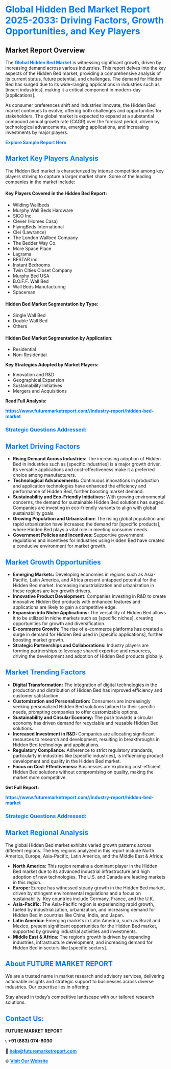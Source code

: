 <h1 style="color: #007BFF;">Global Hidden Bed Market Report 2025-2033: Driving Factors, Growth Opportunities, and Key Players</h1>

<section id="overview">
<h2>Market Report Overview</h2>
<p>The <a href="https://www.futuremarketreport.com//industry-report/hidden-bed-market" style="color: #007BFF; text-decoration: none;"><strong>Global Hidden Bed Market</strong></a> is witnessing significant growth, driven by increasing demand across various industries. This report delves into the key aspects of the Hidden Bed market, providing a comprehensive analysis of its current status, future potential, and challenges. The demand for Hidden Bed has surged due to its wide-ranging applications in industries such as [insert industries], making it a critical component in modern-day [applications].</p>
<p>As consumer preferences shift and industries innovate, the Hidden Bed market continues to evolve, offering both challenges and opportunities for stakeholders. The global market is expected to expand at a substantial compound annual growth rate (CAGR) over the forecast period, driven by technological advancements, emerging applications, and increasing investments by major players.</p>
</section>

<section id="overview">
<p><a href="https://www.futuremarketreport.com//request-sample/reportId=45839" style="color: #007BFF; text-decoration: none;"><strong>Explore Sample Report Here</strong></a></p>
</section>

<section id="key-players">
<h2 style="color: #007BFF;">Market Key Players Analysis</h2>
<p>The Hidden Bed market is characterized by intense competition among key players striving to capture a larger market share. Some of the leading companies in the market include:</p>
<h4>Key Players Covered in the Hidden Bed Report:</h4>
<ul><li>Wilding Wallbeds</li><li>Murphy Wall Beds Hardware</li><li>SICO Inc.</li><li>Clever (Homes Casa)</li><li>FlyingBeds International</li><li>Clei (Lawrance)</li><li>The London Wallbed Company</li><li>The Bedder Way Co.</li><li>More Space Place</li><li>Lagrama</li><li>BESTAR inc.</li><li>Instant Bedrooms</li><li>Twin Cities Closet Company</li><li>Murphy Bed USA</li><li>B.O.F.F. Wall Bed</li><li>Wall Beds Manufacturing</li><li>Spaceman</li></ul>
<h4>Hidden Bed Market Segmentation by Type:</h4>
<ul><li>Single Wall Bed</li><li>Double Wall Bed</li><li>Others</li></ul>

<h4>Hidden Bed Market Segmentation by Application:</h4>
<ul><li>Residential</li><li>Non-Residential</li></ul>
<p><strong>Key Strategies Adopted by Market Players:</strong></p>
<ul>
<li>Innovation and R&D</li>
<li>Geographical Expansion</li>
<li>Sustainability Initiatives</li>
<li>Mergers and Acquisitions</li>
</ul>
</section>

<section>
<p><strong>Read Full Analysis: </strong></p><a href="https://www.futuremarketreport.com//industry-report/hidden-bed-market" style="color: #007BFF; text-decoration: none;"><strong>https://www.futuremarketreport.com//industry-report/hidden-bed-market</strong></a>
<h3 style="color: #007BFF;">Strategic Questions Addressed:</h3>
</section>

<section id="driving-factors">
<h2 style="color: #007BFF;">Market Driving Factors</h2>
<ul>
<li><strong>Rising Demand Across Industries:</strong> The increasing adoption of Hidden Bed in industries such as [specific industries] is a major growth driver. Its versatile applications and cost-effectiveness make it a preferred choice among manufacturers.</li>
<li><strong>Technological Advancements:</strong> Continuous innovations in production and application technologies have enhanced the efficiency and performance of Hidden Bed, further boosting market demand.</li>
<li><strong>Sustainability and Eco-Friendly Initiatives:</strong> With growing environmental concerns, the demand for sustainable Hidden Bed solutions has surged. Companies are investing in eco-friendly variants to align with global sustainability goals.</li>
<li><strong>Growing Population and Urbanization:</strong> The rising global population and rapid urbanization have increased the demand for [specific products], where Hidden Bed plays a vital role in meeting consumer needs.</li>
<li><strong>Government Policies and Incentives:</strong> Supportive government regulations and incentives for industries using Hidden Bed have created a conducive environment for market growth.</li>
</ul>
</section>

<section id="growth-opportunities">
<h2 style="color: #007BFF;">Market Growth Opportunities</h2>
<ul>
<li><strong>Emerging Markets:</strong> Developing economies in regions such as Asia-Pacific, Latin America, and Africa present untapped potential for the Hidden Bed market. Increasing industrialization and urbanization in these regions are key growth drivers.</li>
<li><strong>Innovative Product Development:</strong> Companies investing in R&D to create innovative Hidden Bed products with enhanced features and applications are likely to gain a competitive edge.</li>
<li><strong>Expansion into Niche Applications:</strong> The versatility of Hidden Bed allows it to be utilized in niche markets such as [specific niches], creating opportunities for growth and diversification.</li>
<li><strong>E-commerce Growth:</strong> The rise of e-commerce platforms has created a surge in demand for Hidden Bed used in [specific applications], further boosting market growth.</li>
<li><strong>Strategic Partnerships and Collaborations:</strong> Industry players are forming partnerships to leverage shared expertise and resources, driving the development and adoption of Hidden Bed products globally.</li>
</ul>
</section>

<section id="trending-factors">
<h2 style="color: #007BFF;">Market Trending Factors</h2>
<ul>
<li><strong>Digital Transformation:</strong> The integration of digital technologies in the production and distribution of Hidden Bed has improved efficiency and customer satisfaction.</li>
<li><strong>Customization and Personalization:</strong> Consumers are increasingly seeking personalized Hidden Bed solutions tailored to their specific needs, prompting companies to offer customizable options.</li>
<li><strong>Sustainability and Circular Economy:</strong> The push towards a circular economy has driven demand for recyclable and reusable Hidden Bed solutions.</li>
<li><strong>Increased Investment in R&D:</strong> Companies are allocating significant resources to research and development, resulting in breakthroughs in Hidden Bed technology and applications.</li>
<li><strong>Regulatory Compliance:</strong> Adherence to strict regulatory standards, particularly in industries like [specific industries], is influencing product development and quality in the Hidden Bed market.</li>
<li><strong>Focus on Cost-Effectiveness:</strong> Businesses are exploring cost-efficient Hidden Bed solutions without compromising on quality, making the market more competitive.</li>
</ul>
</section>

<section>
<p><strong>Get Full Report: </strong></p><a href="https://www.futuremarketreport.com//industry-report/hidden-bed-market" style="color: #007BFF; text-decoration: none;"><strong>https://www.futuremarketreport.com//industry-report/hidden-bed-market</strong></a>
<h3 style="color: #007BFF;">Strategic Questions Addressed:</h3>
</section>


<section id="regional-analysis">
<h2 style="color: #007BFF;">Market Regional Analysis</h2>
<p>The global Hidden Bed market exhibits varied growth patterns across different regions. The key regions analyzed in this report include North America, Europe, Asia-Pacific, Latin America, and the Middle East & Africa:</p>
<ul>
<li><strong>North America:</strong> This region remains a dominant player in the Hidden Bed market due to its advanced industrial infrastructure and high adoption of new technologies. The U.S. and Canada are leading markets in this region.</li>
<li><strong>Europe:</strong> Europe has witnessed steady growth in the Hidden Bed market, driven by stringent environmental regulations and a focus on sustainability. Key countries include Germany, France, and the U.K.</li>
<li><strong>Asia-Pacific:</strong> The Asia-Pacific region is experiencing rapid growth, fueled by industrialization, urbanization, and increasing demand for Hidden Bed in countries like China, India, and Japan.</li>
<li><strong>Latin America:</strong> Emerging markets in Latin America, such as Brazil and Mexico, present significant opportunities for the Hidden Bed market, supported by growing industrial activities and investments.</li>
<li><strong>Middle East & Africa:</strong> The region’s growth is driven by expanding industries, infrastructure development, and increasing demand for Hidden Bed in sectors like [specific sectors].</li>
</ul>
</section>

<footer>
<h2 style="color: #007BFF;">About FUTURE MARKET REPORT</h2>
<p>We are a trusted name in market research and advisory services, delivering actionable insights and strategic support to businesses across diverse industries. Our expertise lies in offering:</p>

<p>Stay ahead in today’s competitive landscape with our tailored research solutions.</p>

<h2 style="color: #007BFF;">Contact Us:</h2>
<p><strong>FUTURE MARKET REPORT</strong></p>
<p>📞 <strong>+91 (883) 074-8030</strong></p>
<p>📧 <strong><a href="mailto:help@futuremarketreport.com" style="color: #007BFF;">help@futuremarketreport.com</a></strong></p>
<p>🌐 <strong><a href="https://www.futuremarketreport.com/" style="color: #007BFF;">Visit Our Website</a></strong></p>
</footer>